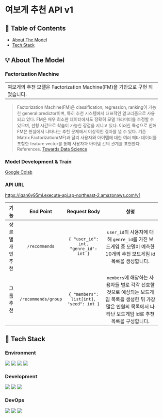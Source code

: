 # 여보게 추천 API v1

## 🚩 Table of Contents

- [About The Model](#-about-the-model)
- [Tech Stack](#-tech-stack)

## 💡 About The Model

### Factorization Machine

<table>
<tr>
<td>
    여보게의 추천 모델은 Factorization Machine(FM)을 기반으로 구현 되었습니다.
</td>
</tr>
</table>

> Factorization Machine(FM)은 classification, regression, ranking이 가능한 general predictor이며, 특히 추천 시스템에서 대표적인 알고리즘으로 사용되고 있다. FM은 매우 희소한 데이터에서도 정확히 모델 파라미터를 추정할 수 있으며, 선형 시간으로 학습이 가능한 장점을 지니고 있다. 이러한 특성으로 인해 FM은 현실에서 나타나는 추천 문제에서 이상적인 결과를 낼 수 있다. 기존 Matrix Factorization(MF)과 달리 사용자와 아이템에 대한 여러 메타 데이터를 포함한 feature vector를 통해 사용자과 아이템 간의 관계를 표현한다. 
> <br>References. [Towards Data Science](https://towardsdatascience.com/factorization-machines-for-item-recommendation-with-implicit-feedback-data-5655a7c749db#_edn1)

### Model Development & Train

[Google Colab](https://colab.research.google.com/drive/1IE0RJLiKQkDomUnRu3wzoR09N3o8e6OB?usp=sharing)

### API URL
https://iqan6y95ml.execute-api.ap-northeast-2.amazonaws.com/v1

|    기능     |      End Point      |                 Request Body                  |                                                설명                                                |
|:---------:|:-------------------:|:---------------------------------------------:|:------------------------------------------------------------------------------------------------:|
| 장르별 개인 추천 |    `/recommends`    |  ``` { "user_id": int, "genre_id": int } ```  |             `user_id`의 사용자에 대해 `genre_id`를 가진 보드게임 중 모델이 예측한 10개의 추천 보드게임 id 목록을 생성합니다.             |
|   그룹 추천   | `/recommends/group` | ``` { "members": list[int], "seed": int } ``` | `members`에 해당하는 사용자들 별로 각각 선호할 것으로 예상되는 보드게임 목록을 생성한 뒤 가장 많은 인원의 목록에서 나타난 보드게임 id로 추천 목록을 구성합니다. |

## 🌟 Tech Stack

### Environment
<img src="https://img.shields.io/badge/git-F05032?style=for-the-badge&logo=git&logoColor=white"> <img src="https://img.shields.io/badge/gitlab-FC6D26?style=for-the-badge&logo=gitlab&logoColor=white"> <img src="https://img.shields.io/badge/google colab-F9AB00?style=for-the-badge&logo=googlecolab&logoColor=white"> <img src="https://img.shields.io/badge/pycharm-000000?style=for-the-badge&logo=pycharm&logoColor=white">

### Development
<img src="https://img.shields.io/badge/python-3776AB?style=for-the-badge&logo=python&logoColor=white"> <img src="https://img.shields.io/badge/fastapi-009688?style=for-the-badge&logo=fastapi&logoColor=white"> <img src="https://img.shields.io/badge/pytorch-EE4C2C?style=for-the-badge&logo=pytorch&logoColor=white">

### DevOps
<img src="https://img.shields.io/badge/amazonaws-232F3E?style=for-the-badge&logo=amazonaws&logoColor=white"> <img src="https://img.shields.io/badge/docker-2496ED?style=for-the-badge&logo=docker&logoColor=white"> <img src="https://img.shields.io/badge/gitlab cicd-FC6D26?style=for-the-badge&logo=gitlab&logoColor=white">
